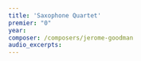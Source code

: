 ```yaml
---
title: 'Saxophone Quartet'
premier: "0"
year: 
composer: /composers/jerome-goodman
audio_excerpts: 
---
```

